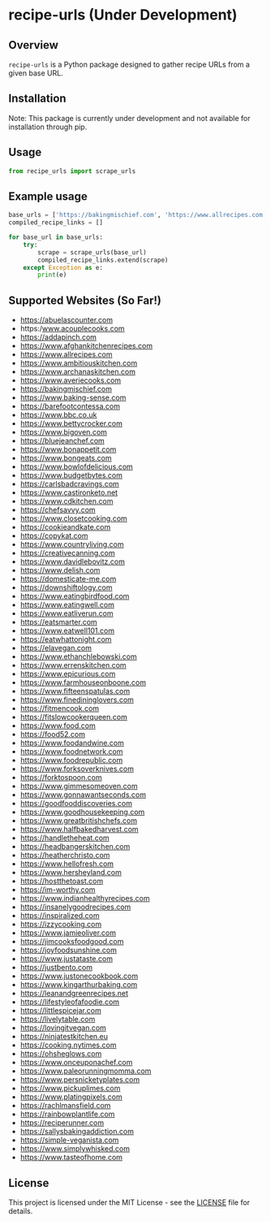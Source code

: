 # recipe-urls (Under Development)

## Overview

`recipe-urls` is a Python package designed to gather recipe URLs from a given base URL.

## Installation

Note: This package is currently under development and not available for installation through pip.

<!-- https://```bash
pip install recipe-urls
``` -->

## Usage

```python
from recipe_urls import scrape_urls
```

## Example usage

```python
base_urls = ['https://bakingmischief.com', 'https://www.allrecipes.com']
compiled_recipe_links = []

for base_url in base_urls:
    try:
        scrape = scrape_urls(base_url)
        compiled_recipe_links.extend(scrape)
    except Exception as e:
        print(e)
```

## Supported Websites (So Far!)

- https://abuelascounter.com
- https:/www.acouplecooks.com
- https://addapinch.com
- https://www.afghankitchenrecipes.com
- https://www.allrecipes.com
- https://www.ambitiouskitchen.com
- https://www.archanaskitchen.com
- https://www.averiecooks.com
- https://bakingmischief.com
- https://www.baking-sense.com
- https://barefootcontessa.com
- https://www.bbc.co.uk
- https://www.bettycrocker.com
- https://www.bigoven.com
- https://bluejeanchef.com
- https://www.bonappetit.com
- https://www.bongeats.com
- https://www.bowlofdelicious.com
- https://www.budgetbytes.com
- https://carlsbadcravings.com
- https://www.castironketo.net
- https://www.cdkitchen.com
- https://chefsavvy.com
- https://www.closetcooking.com
- https://cookieandkate.com
- https://copykat.com 
- https://www.countryliving.com
- https://creativecanning.com
- https://www.davidlebovitz.com
- https://www.delish.com
- https://domesticate-me.com
- https://downshiftology.com
- https://www.eatingbirdfood.com
- https://www.eatingwell.com
- https://www.eatliverun.com
- https://eatsmarter.com
- https://www.eatwell101.com
- https://eatwhattonight.com
- https://elavegan.com
- https://www.ethanchlebowski.com
- https://www.errenskitchen.com
- https://www.epicurious.com
- https://www.farmhouseonboone.com
- https://www.fifteenspatulas.com
- https://www.finedininglovers.com
- https://fitmencook.com
- https://fitslowcookerqueen.com
- https://www.food.com
- https://food52.com
- https://www.foodandwine.com
- https://www.foodnetwork.com
- https://www.foodrepublic.com
- https://www.forksoverknives.com
- https://forktospoon.com
- https://www.gimmesomeoven.com
- https://www.gonnawantseconds.com
- https://goodfooddiscoveries.com
- https://www.goodhousekeeping.com
- https://www.greatbritishchefs.com
- https://www.halfbakedharvest.com
- https://handletheheat.com
- https://headbangerskitchen.com
- https://heatherchristo.com
- https://www.hellofresh.com
- https://www.hersheyland.com
- https://hostthetoast.com
- https://im-worthy.com
- https://www.indianhealthyrecipes.com
- https://insanelygoodrecipes.com
- https://inspiralized.com
- https://izzycooking.com
- https://www.jamieoliver.com
- https://jimcooksfoodgood.com
- https://joyfoodsunshine.com
- https://www.justataste.com
- https://justbento.com
- https://www.justonecookbook.com
- https://www.kingarthurbaking.com
- https://leanandgreenrecipes.net
- https://lifestyleofafoodie.com
- https://littlespicejar.com
- https://livelytable.com
- https://lovingitvegan.com
- https://ninjatestkitchen.eu
- https://cooking.nytimes.com
- https://ohsheglows.com
- https://www.onceuponachef.com
- https://www.paleorunningmomma.com
- https://www.persnicketyplates.com
- https://www.pickuplimes.com
- https://www.platingpixels.com
- https://rachlmansfield.com
- https://rainbowplantlife.com
- https://reciperunner.com
- https://sallysbakingaddiction.com
- https://simple-veganista.com
- https://www.simplywhisked.com
- https://www.tasteofhome.com



## License

This project is licensed under the MIT License - see the [LICENSE](LICENSE) file for details.